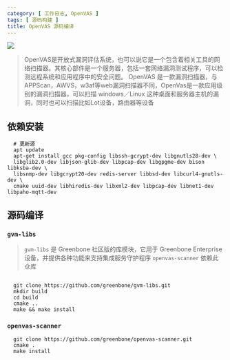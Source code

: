 ```yaml
---
category: [ 工作日志, OpenVAS ]
tags: [ 源码构建 ]
title: OpenVAS 源码编译
---
```


![](https://camo.githubusercontent.com/b498b396b67a91e1bd8e5fb9f9d9b77958454290e98e6c9d09b4d078d21d4453/68747470733a2f2f7777772e677265656e626f6e652e6e65742f77702d636f6e74656e742f75706c6f6164732f67625f6e65772d6c6f676f5f686f72697a6f6e74616c5f7267625f736d616c6c2e706e67)

> OpenVAS是开放式漏洞评估系统，也可以说它是一个包含着相关工具的网络扫描器。其核心部件是一个服务器，包括一套网络漏洞测试程序，可以检测远程系统和应用程序中的安全问题。
> OpenVAS 是一款漏洞扫描器，与APPScan，AWVS，w3af等web漏洞扫描器不同，OpenVas是一款应用级别的漏洞扫描器，可以扫描 windows／Linux 这种桌面和服务器主机的漏洞，同时也可以扫描比如Lot设备，路由器等设备


## 依赖安装

```shell
  # 更新源
  apt update
  apt-get install gcc pkg-config libssh-gcrypt-dev libgnutls28-dev \
  libglib2.0-dev libjson-glib-dev libpcap-dev libgpgme-dev bison libksba-dev \
  libsnmp-dev libgcrypt20-dev redis-server libbsd-dev libcurl4-gnutls-dev \
  cmake uuid-dev libhiredis-dev libxml2-dev libpcap-dev libnet1-dev libpaho-mqtt-dev
```
## 源码编译

### `gvm-libs`

> `gvm-libs` 是 Greenbone 社区版的库模块，它用于 Greenbone Enterprise 设备，并提供各种功能来支持集成服务守护程序 `openvas-scanner` 依赖此仓库

```shell

  git clone https://github.com/greenbone/gvm-libs.git
  mkdir build
  cd build
  cmake ..
  make && make install
```

### `openvas-scanner`

```shell
  git clone https://github.com/greenbone/openvas-scanner.git
  cmake .
  make install
```

